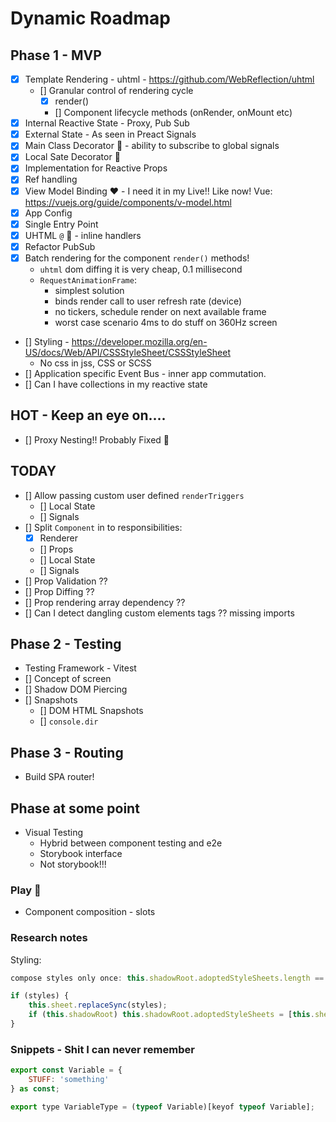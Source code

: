 # Dynamic Roadmap

## Phase 1 - MVP

-   [x] Template Rendering - uhtml - https://github.com/WebReflection/uhtml
    -   [] Granular control of rendering cycle
        -   [x] render()
        -   [] Component lifecycle methods (onRender, onMount etc)
-   [x] Internal Reactive State - Proxy, Pub Sub
-   [x] External State - As seen in Preact Signals
-   [x] Main Class Decorator 🎨 - ability to subscribe to global signals
-   [x] Local Sate Decorator 🎨
-   [x] Implementation for Reactive Props
-   [x] Ref handling
-   [x] View Model Binding ❤️ - I need it in my Live!! Like now! Vue: https://vuejs.org/guide/components/v-model.html
-   [x] App Config
-   [x] Single Entry Point
-   [x] UHTML `@` 👀 - inline handlers
-   [x] Refactor PubSub
-   [x] Batch rendering for the component `render()` methods!
    -   `uhtml` dom diffing it is very cheap, 0.1 millisecond
    -   `RequestAnimationFrame`:
        -   simplest solution
        -   binds render call to user refresh rate (device)
        -   no tickers, schedule render on next available frame
        -   worst case scenario 4ms to do stuff on 360Hz screen
-   [] Styling - https://developer.mozilla.org/en-US/docs/Web/API/CSSStyleSheet/CSSStyleSheet
    -   No css in jss, CSS or SCSS
-   [] Application specific Event Bus - inner app commutation.
-   [] Can I have collections in my reactive state

## HOT - Keep an eye on....

-   [] Proxy Nesting!! Probably Fixed 👀

## TODAY

-   [] Allow passing custom user defined `renderTriggers`
    -   [] Local State
    -   [] Signals
-   [] Split `Component` in to responsibilities:
    -   [x] Renderer
    -   [] Props
    -   [] Local State
    -   [] Signals
-   [] Prop Validation ??
-   [] Prop Diffing ??
-   [] Prop rendering array dependency ??
-   [] Can I detect dangling custom elements tags ?? missing imports

## Phase 2 - Testing

-   Testing Framework - Vitest
-   [] Concept of screen
-   [] Shadow DOM Piercing
-   [] Snapshots
    -   [] DOM HTML Snapshots
    -   [] `console.dir`

## Phase 3 - Routing

-   Build SPA router!

## Phase at some point

-   Visual Testing
    -   Hybrid between component testing and e2e
    -   Storybook interface
    -   Not storybook!!!

### Play 🎉

-   Component composition - slots

### Research notes

Styling:

```js
compose styles only once: this.shadowRoot.adoptedStyleSheets.length == 0
```

```js
if (styles) {
    this.sheet.replaceSync(styles);
    if (this.shadowRoot) this.shadowRoot.adoptedStyleSheets = [this.sheet];
}
```

### Snippets - Shit I can never remember

```js
export const Variable = {
    STUFF: 'something'
} as const;

export type VariableType = (typeof Variable)[keyof typeof Variable];
```
